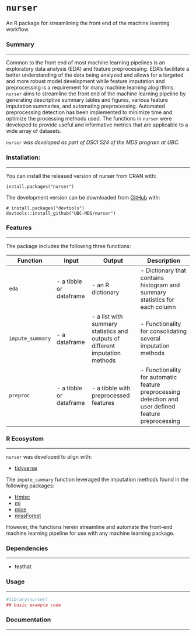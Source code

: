 
<!-- README.md is generated from README.Rmd. Please edit that file -->

# `nurser`

<!-- badges: start -->

<!-- badges: end -->

An R package for streamlining the front end of the machine learning
workflow.

### Summary

-----

Common to the front end of most machine learning pipelines is an
exploratory data analysis (EDA) and feature preprocessing. EDA’s
facilitate a better understanding of the data being analyzed and allows
for a targeted and more robust model development while feature
imputation and preprocessing is a requirement for many machine learning
alogirthms. `nurser` aims to streamline the front end of the machine
learning pipeline by generating descriptive summary tables and figures,
various feature imputation summaries, and automating preprocessing.
Automated preprocessing detection has been implemented to minimize time
and optimize the processing methods used. The functions in `nurser` were
developed to provide useful and informative metrics that are applicable
to a wide array of datasets.

*`nurser` was developed as part of DSCI 524 of the MDS program at UBC.*

### Installation:

-----

You can install the released version of nurser from CRAN with:

    install.packages("nurser")

The development version can be downloaded from
[GitHub](https://github.com/UBC-MDS/nurser) with:

    # install.packages("devtools")
    devtools::install_github("UBC-MDS/nurser")

### Features

-----

The package includes the following three
functions:

| Function         | Input                    | Output                                                                        | Description                                                                                           |
| ---------------- | ------------------------ | ----------------------------------------------------------------------------- | ----------------------------------------------------------------------------------------------------- |
| `eda`            | \- a tibble or dataframe | \- an R dictionary                                                            | \- Dictionary that contains histogram and summary statistics for each column                          |
| `impute_summary` | \- a dataframe           | \- a list with summary statistics and outputs of different imputation methods | \- Functionality for consolidating several imputation methods                                         |
| `preproc`        | \- a tibble or dataframe | \- a tibble with preprocessed features                                        | \- Functionality for automatic feature preprocessing detection and user defined feature preprocessing |

### R Ecosystem

-----

`nurser` was developed to align with:

  - [tidyverse](https://www.tidyverse.org/)

The `impute_summary` function leveraged the imputation methods found in
the following
    packages:

  - [Hmisc](https://cran.r-project.org/web/packages/Hmisc/index.html)  
  - [mi](https://cran.r-project.org/web/packages/mi/index.html)  
  - [mice](https://cran.r-project.org/web/packages/mice/index.html)  
  - [missForest](https://cran.r-project.org/web/packages/missForest/index.html)

However, the functions herein streamline and automate the front-end
machine learning pipeline for use with any machine learning package.

### Dependencies

-----

  - testhat

### Usage

-----

``` r
#library(nurser)
## basic example code
```

### Documentation

-----
